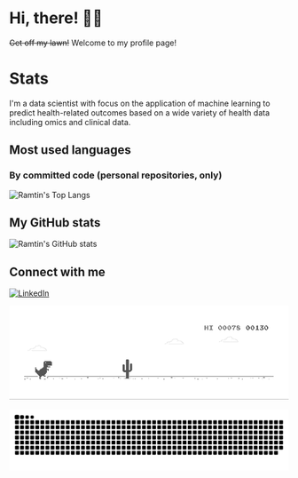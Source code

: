 # Hi, there! 👋🏻

~~Get off my lawn!~~ Welcome to my profile page!

# Stats

I'm a data scientist with focus on the application of machine learning to predict health-related outcomes based on a wide variety of health data including omics and clinical data.

## Most used languages

### By committed code (personal repositories, only)

![Ramtin's Top Langs](https://github-readme-stats.vercel.app/api/top-langs/?username=ramtinz&langs_count=8&layout=compact&hide_title=true&hide_border=true&bg_color=ffffff00&text_color=666666)

## My GitHub stats

![Ramtin's GitHub stats](https://github-readme-stats.vercel.app/api?username=ramtinz&count_private=true&show_icons=true&hide_title=true&hide_border=true&bg_color=ffffff00&text_color=666666)

## Connect with me

[![LinkedIn](https://content.linkedin.com/content/dam/me/business/en-us/amp/brand-site/v2/bg/LI-Bug.svg.original.svg)](https://www.linkedin.com/in/rzm/)

![Dino](https://raw.githubusercontent.com/ramtinz/ramtinz/master/dino.gif)

![mycontribution](https://raw.githubusercontent.com/Platane/snk/output/github-contribution-grid-snake.svg)
